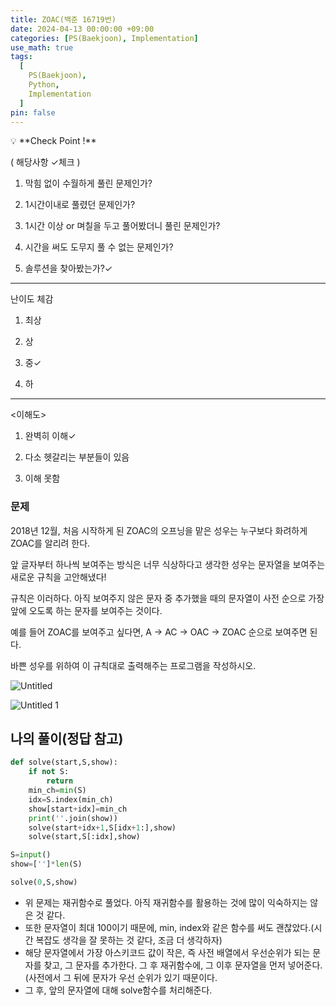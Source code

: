 ```yaml
---
title: ZOAC(백준 16719번)
date: 2024-04-13 00:00:00 +09:00
categories: [PS(Baekjoon), Implementation]
use_math: true
tags:
  [
    PS(Baekjoon),
    Python,
    Implementation
  ]
pin: false
---
```


<aside>
💡 **Check Point !**

( 해당사항 ✓체크 )

1. 막힘 없이 수월하게 풀린 문제인가?

2. 1시간이내로 풀렸던 문제인가?

3. 1시간 이상 or 며칠을 두고 풀어봤더니 풀린 문제인가?

4. 시간을 써도 도무지 풀 수 없는 문제인가?

5. 솔루션을 찾아봤는가?✓

---

난이도 체감

1. 최상

2. 상

3. 중✓

4. 하

---

<이해도>

1. 완벽히 이해✓

2. 다소 헷갈리는 부분들이 있음

3. 이해 못함

</aside>

### 문제

2018년 12월, 처음 시작하게 된 ZOAC의 오프닝을 맡은 성우는 누구보다 화려하게 ZOAC를 알리려 한다.

앞 글자부터 하나씩 보여주는 방식은 너무 식상하다고 생각한 성우는 문자열을 보여주는 새로운 규칙을 고안해냈다!

규칙은 이러하다. 아직 보여주지 않은 문자 중 추가했을 때의 문자열이 사전 순으로 가장 앞에 오도록 하는 문자를 보여주는 것이다.

예를 들어 ZOAC를 보여주고 싶다면, A → AC → OAC → ZOAC 순으로 보여주면 된다.

바쁜 성우를 위하여 이 규칙대로 출력해주는 프로그램을 작성하시오.

![Untitled](https://github.com/gihuni99/gihuni99.github.io/assets/90080065/01b8bd5a-38a9-441a-ba6e-86c7138e310d)

![Untitled 1](https://github.com/gihuni99/gihuni99.github.io/assets/90080065/8aa77952-fd08-45ad-8223-5b9b71f5669b)

## 나의 풀이(정답 참고)

```python
def solve(start,S,show):
    if not S:
        return
    min_ch=min(S)
    idx=S.index(min_ch)
    show[start+idx]=min_ch
    print(''.join(show))
    solve(start+idx+1,S[idx+1:],show)
    solve(start,S[:idx],show)

S=input()
show=['']*len(S)

solve(0,S,show)
```

- 위 문제는 재귀함수로 풀었다. 아직 재귀함수를 활용하는 것에 많이 익숙하지는 않은 것 같다.
- 또한 문자열이 최대 100이기 때문에, min, index와 같은 함수를 써도 괜찮았다.(시간 복잡도 생각을 잘 못하는 것 같다, 조금 더 생각하자)
- 해당 문자열에서 가장 아스키코드 값이 작은, 즉 사전 배열에서 우선순위가 되는 문자를 찾고, 그 문자를 추가한다. 그 후 재귀함수에, 그 이후 문자열을 먼저 넣어준다.(사전에서 그 뒤에 문자가 우선 순위가 있기 때문이다.
- 그 후, 앞의 문자열에 대해 solve함수를 처리해준다.
